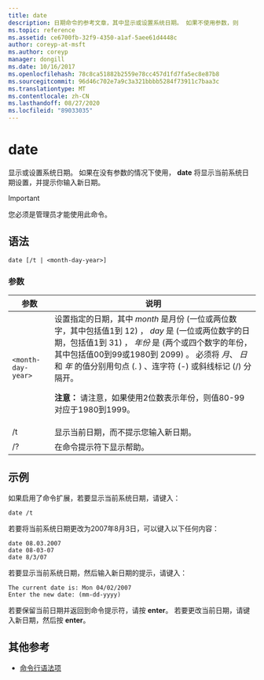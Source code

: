 ```yaml
---
title: date
description: 日期命令的参考文章，其中显示或设置系统日期。 如果不使用参数，则
ms.topic: reference
ms.assetid: ce6700fb-32f9-4350-a1af-5aee61d4448c
author: coreyp-at-msft
ms.author: coreyp
manager: dongill
ms.date: 10/16/2017
ms.openlocfilehash: 78c8ca51882b2559e78cc457d1fd7fa5ec8e87b8
ms.sourcegitcommit: 96d46c702e7a9c3a321bbbb5284f73911c7baa3c
ms.translationtype: MT
ms.contentlocale: zh-CN
ms.lasthandoff: 08/27/2020
ms.locfileid: "89033035"
---
```

# <a name="date"></a>date

显示或设置系统日期。 如果在没有参数的情况下使用， **date** 将显示当前系统日期设置，并提示你输入新日期。

>[!IMPORTANT]
> 您必须是管理员才能使用此命令。

## <a name="syntax"></a>语法

```
date [/t | <month-day-year>]
```

### <a name="parameters"></a>参数

| 参数 | 说明 |
| --------- | ----------- |
| `<month-day-year>` | 设置指定的日期，其中 *month* 是月份 (一位或两位数字，其中包括值1到 12) ， *day* 是 (一位或两位数字的日期，包括值1到 31) ， *年份* 是 (两个或四个数字的年份，其中包括值00到99或1980到 2099) 。 必须将 *月*、 *日*和 *年* 的值分别用句点 (. ) 、连字符 (-) 或斜线标记 (/) 分隔开。<p>**注意：** 请注意，如果使用2位数表示年份，则值80-99 对应于1980到1999。 |
| /t  | 显示当前日期，而不提示您输入新日期。 |
| /? | 在命令提示符下显示帮助。 |

## <a name="examples"></a>示例

如果启用了命令扩展，若要显示当前系统日期，请键入：

```
date /t
```

若要将当前系统日期更改为2007年8月3日，可以键入以下任何内容：

```
date 08.03.2007
date 08-03-07
date 8/3/07
```

若要显示当前系统日期，然后输入新日期的提示，请键入：

```
The current date is: Mon 04/02/2007
Enter the new date: (mm-dd-yyyy)
```

若要保留当前日期并返回到命令提示符，请按 **enter**。 若要更改当前日期，请键入新日期，然后按 **enter**。

## <a name="additional-references"></a>其他参考

- [命令行语法项](command-line-syntax-key.md)